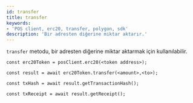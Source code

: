 ```yaml
---
id: transfer
title: transfer
keywords:
- 'POS client, erc20, transfer, polygon, sdk'
description: 'Bir adresten diğerine miktar aktarır.'
---
```


`transfer` metodu, bir adresten diğerine miktar aktarmak için kullanılabilir.

```
const erc20Token = posClient.erc20(<token address>);

const result = await erc20Token.transfer(<amount>,<to>);

const txHash = await result.getTransactionHash();

const txReceipt = await result.getReceipt();

```
